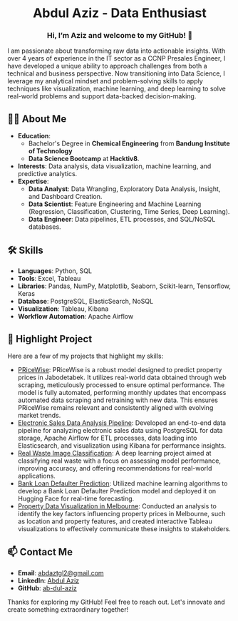 <h1 align="center">Abdul Aziz - Data Enthusiast</h1>

<h3 align="center">Hi, I’m <strong>Aziz</strong> and welcome to my GitHub! 👋 </h3>


I am passionate about transforming raw data into actionable insights. With over 4 years of experience in the IT sector as a CCNP Presales Engineer, I have developed a unique ability to approach challenges from both a technical and business perspective. Now transitioning into Data Science, I leverage my analytical mindset and problem-solving skills to apply techniques like visualization, machine learning, and deep learning to solve real-world problems and support data-backed decision-making. 

## 👩‍💻 **About Me**
- **Education**: 
  - Bachelor's Degree in **Chemical Engineering** from **Bandung Institute of Technology**
  - **Data Science Bootcamp** at **Hacktiv8**.
- **Interests**: Data analysis, data visualization, machine learning, and predictive analytics.
- **Expertise**:
  - **Data Analyst**: Data Wrangling, Exploratory Data Analysis, Insight, and Dashboard Creation.
  - **Data Scientist**: Feature Engineering and Machine Learning (Regression, Classification, Clustering, Time Series, Deep Learning).
  - **Data Engineer**: Data pipelines, ETL processes, and SQL/NoSQL databases.

## 🛠️ **Skills**
- **Languages**: Python, SQL
- **Tools**: Excel, Tableau
- **Libraries**: Pandas, NumPy, Matplotlib, Seaborn, Scikit-learn, Tensorflow, Keras
- **Database**: PostgreSQL, ElasticSearch, NoSQL
- **Visualization**: Tableau, Kibana
- **Workflow Automation**: Apache Airflow

## 📖 **Highlight Project**
Here are a few of my projects that highlight my skills:

- [PRiceWise](https://github.com/ab-dul-aziz/pricewise): PRiceWise is a robust model designed to predict property prices in Jabodetabek. It utilizes real-world data obtained through web scraping, meticulously processed to ensure optimal performance. The model is fully automated, performing monthly updates that encompass automated data scraping and retraining with new data. This ensures PRiceWise remains relevant and consistently aligned with evolving market trends.
- [Electronic Sales Data Analysis Pipeline](https://github.com/ab-dul-aziz/electronic-sales-data-pipeline): Developed an end-to-end data pipeline for analyzing electronic sales data using PostgreSQL for data storage, Apache Airflow for ETL processes, data loading into Elasticsearch, and visualization using Kibana for performance insights.
- [Real Waste Image Classification](https://github.com/ab-dul-aziz/realwaste-image-classification): A deep learning project aimed at classifying real waste with a focus on assessing model performance, improving accuracy, and offering recommendations for real-world applications.
- [Bank Loan Defaulter Prediction](https://github.com/ab-dul-aziz/bank-loan-defaulter-prediction): Utilized machine learning algorithms to develop a Bank Loan Defaulter Prediction model and deployed it on Hugging Face for real-time forecasting.
- [Property Data Visualization in Melbourne](https://github.com/ab-dul-aziz/property-data-in-melbourne): Conducted an analysis to identify the key factors influencing property prices in Melbourne, such as location and property features, and created interactive Tableau visualizations to effectively communicate these insights to stakeholders.

## 📫 **Contact Me**
- **Email**: [abdaztgl2@gmail.com](mailto:abdaztgl2@gmail.com)
- **LinkedIn**: [Abdul Aziz](https://www.linkedin.com/in/abdul-aziz-data-enthusiast/) 
- **GitHub**: [ab-dul-aziz](https://github.com/ab-dul-aziz)

Thanks for exploring my GitHub! Feel free to reach out. Let's innovate and create something extraordinary together!
